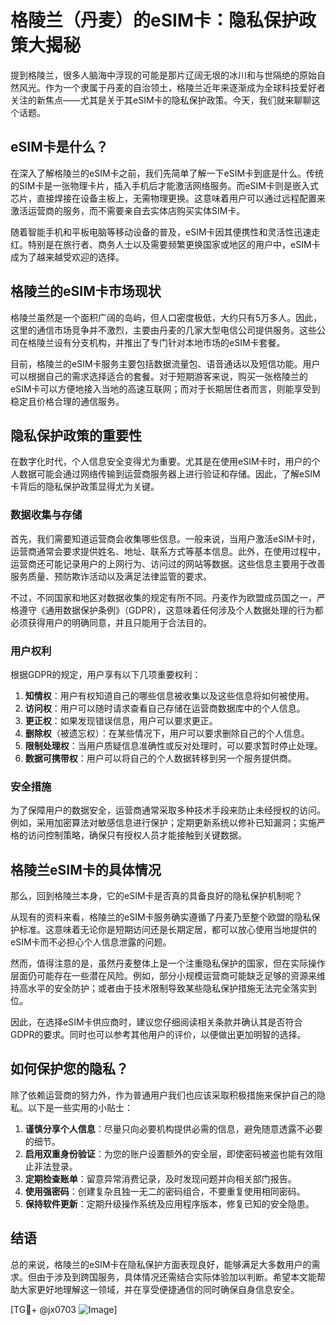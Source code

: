 # 格陵兰（丹麦）的eSIM卡：隐私保护政策大揭秘

提到格陵兰，很多人脑海中浮现的可能是那片辽阔无垠的冰川和与世隔绝的原始自然风光。作为一个隶属于丹麦的自治领土，格陵兰近年来逐渐成为全球科技爱好者关注的新焦点——尤其是关于其eSIM卡的隐私保护政策。今天，我们就来聊聊这个话题。

## eSIM卡是什么？

在深入了解格陵兰的eSIM卡之前，我们先简单了解一下eSIM卡到底是什么。传统的SIM卡是一张物理卡片，插入手机后才能激活网络服务。而eSIM卡则是嵌入式芯片，直接焊接在设备主板上，无需物理更换。这意味着用户可以通过远程配置来激活运营商的服务，而不需要亲自去实体店购买实体SIM卡。

随着智能手机和平板电脑等移动设备的普及，eSIM卡因其便携性和灵活性迅速走红。特别是在旅行者、商务人士以及需要频繁更换国家或地区的用户中，eSIM卡成为了越来越受欢迎的选择。

## 格陵兰的eSIM卡市场现状

格陵兰虽然是一个面积广阔的岛屿，但人口密度极低，大约只有5万多人。因此，这里的通信市场竞争并不激烈，主要由丹麦的几家大型电信公司提供服务。这些公司在格陵兰设有分支机构，并推出了专门针对本地市场的eSIM卡套餐。

目前，格陵兰的eSIM卡服务主要包括数据流量包、语音通话以及短信功能。用户可以根据自己的需求选择适合的套餐。对于短期游客来说，购买一张格陵兰的eSIM卡可以方便地接入当地的高速互联网；而对于长期居住者而言，则能享受到稳定且价格合理的通信服务。

## 隐私保护政策的重要性

在数字化时代，个人信息安全变得尤为重要。尤其是在使用eSIM卡时，用户的个人数据可能会通过网络传输到运营商服务器上进行验证和存储。因此，了解eSIM卡背后的隐私保护政策显得尤为关键。

### 数据收集与存储

首先，我们需要知道运营商会收集哪些信息。一般来说，当用户激活eSIM卡时，运营商通常会要求提供姓名、地址、联系方式等基本信息。此外，在使用过程中，运营商还可能记录用户的上网行为、访问过的网站等数据。这些信息主要用于改善服务质量、预防欺诈活动以及满足法律监管的要求。

不过，不同国家和地区对数据收集的规定有所不同。丹麦作为欧盟成员国之一，严格遵守《通用数据保护条例》（GDPR），这意味着任何涉及个人数据处理的行为都必须获得用户的明确同意，并且只能用于合法目的。

### 用户权利

根据GDPR的规定，用户享有以下几项重要权利：

1. **知情权**：用户有权知道自己的哪些信息被收集以及这些信息将如何被使用。
2. **访问权**：用户可以随时请求查看自己存储在运营商数据库中的个人信息。
3. **更正权**：如果发现错误信息，用户可以要求更正。
4. **删除权**（被遗忘权）：在某些情况下，用户可以要求删除自己的个人信息。
5. **限制处理权**：当用户质疑信息准确性或反对处理时，可以要求暂时停止处理。
6. **数据可携带权**：用户可以将自己的个人数据转移到另一个服务提供商。

### 安全措施

为了保障用户的数据安全，运营商通常采取多种技术手段来防止未经授权的访问。例如，采用加密算法对敏感信息进行保护；定期更新系统以修补已知漏洞；实施严格的访问控制策略，确保只有授权人员才能接触到关键数据。

## 格陵兰eSIM卡的具体情况

那么，回到格陵兰本身，它的eSIM卡是否真的具备良好的隐私保护机制呢？

从现有的资料来看，格陵兰的eSIM卡服务确实遵循了丹麦乃至整个欧盟的隐私保护标准。这意味着无论你是短期访问还是长期定居，都可以放心使用当地提供的eSIM卡而不必担心个人信息泄露的问题。

然而，值得注意的是，虽然丹麦整体上是一个注重隐私保护的国家，但在实际操作层面仍可能存在一些潜在风险。例如，部分小规模运营商可能缺乏足够的资源来维持高水平的安全防护；或者由于技术限制导致某些隐私保护措施无法完全落实到位。

因此，在选择eSIM卡供应商时，建议您仔细阅读相关条款并确认其是否符合GDPR的要求。同时也可以参考其他用户的评价，以便做出更加明智的选择。

## 如何保护您的隐私？

除了依赖运营商的努力外，作为普通用户我们也应该采取积极措施来保护自己的隐私。以下是一些实用的小贴士：

1. **谨慎分享个人信息**：尽量只向必要机构提供必需的信息，避免随意透露不必要的细节。
2. **启用双重身份验证**：为您的账户设置额外的安全层，即使密码被盗也能有效阻止非法登录。
3. **定期检查账单**：留意异常消费记录，及时发现问题并向相关部门报告。
4. **使用强密码**：创建复杂且独一无二的密码组合，不要重复使用相同密码。
5. **保持软件更新**：定期升级操作系统及应用程序版本，修复已知的安全隐患。

## 结语

总的来说，格陵兰的eSIM卡在隐私保护方面表现良好，能够满足大多数用户的需求。但由于涉及到跨国服务，具体情况还需结合实际体验加以判断。希望本文能帮助大家更好地理解这一领域，并在享受便捷通信的同时确保自身信息安全。

[TG💪+ @jx0703 ![Image](https://github.com/user-attachments/assets/dbca1d08-cadb-493c-b0ec-ad6f7a83f270)]